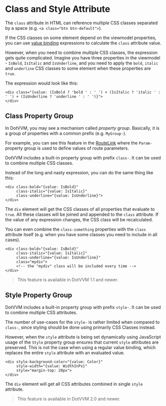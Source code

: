 # Class and Style Attribute

The `class` attribute in HTML can reference multiple CSS classes separated by a space (e.g. `<a class="btn btn-default">`).

If the CSS classes on some element depend on the viewmodel properties, you can use [value binding](/docs/tutorials/basics-value-binding/{branch}) expressions to calculate the `class` attribute value.

However, when you need to combine multiple CSS classes, the expression gets quite complicated. Imagine you have three properties in the viewmodel - `IsBold`, `IsItalic` and `IsUnderline`, and you need to apply the `bold`, `italic` and `underline` CSS classes to some element when these properties are `true`.

The expression would look like this:

```DOTHTML
<div class="{value: (IsBold ? 'bold ' : ' ') + (IsItalic ? 'italic ' : ' ') + (IsUnderline ? 'underline ' : ' ')}">
</div>
```

## Class Property Group

In DotVVM, you may see a mechanism called _property group_. Basically, it is a group of properties with a common prefix (e.g. `MyGroup-`).

For example, you can see this feature in the [RouteLink](/docs/controls/builtin/RouteLink/{branch}) where the `Param-` property group is used to define values of route parameters.

DotVVM includes a built-in property group with prefix `class-`. It can be used to combine multiple CSS classes.

Instead of the long and nasty expression, you can do the same thing like this:

```DOTHTML
<div class-bold="{value: IsBold}"
     class-italic="{value: IsItalic}"
     class-underline="{value: IsUnderline}">
</div>
```

The `div` element will get the CSS classes of all properties that evaluate to `true`. All these classes will be joined and appended to the `class` attribute. If the value of any expression changes, the CSS class will be recalculated.

You can even combine the `class-something` properties with the `class` attribute itself (e.g. when you have some classes you need to include in all cases).

```DOTHTML
<div class-bold="{value: IsBold}"
     class-italic="{value: IsItalic}"
     class-underline="{value: IsUnderline}"
     class="mydiv">
     <!-- the "mydiv" class will be included every time -->
</div>
```

> This feature is available in DotVVM 1.1 and newer.

## Style Property Group

DotVVM includes a built-in property group with prefix `style-`. It can be used to combine multiple CSS attributes.

The number of use-cases for the `style-` is rather limited when compared to `class-`, since styling should be done using primarily CSS Classes instead.

However, when the `style` attribute is being set dynamically using JavaScript usage of the `Style` property group ensures that current `style` attributes are preserved. This is not the case when using a regular value binding, which replaces the entire `style` attribute with an evaluated value.

```DOTHTML
<div style-background-color="{value: Color}"
     style-width="{value: WidthInPx}"
     style="margin-top: 20px">
</div>
```

The `div` element will get all CSS attributes combined in single `style` attribute.

> This feature is available in DotVVM 2.0 and newer.